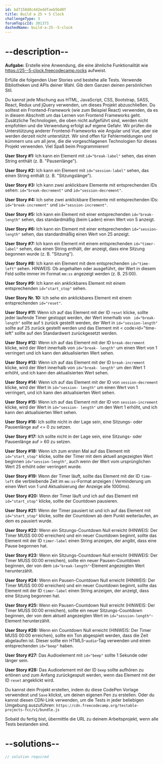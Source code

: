 ```yaml
---
id: bd7158d8c442eddfaeb5bd0f
title: Build a 25 + 5 Clock
challengeType: 3
forumTopicId: 301373
dashedName: build-a-25--5-clock
---
```


# --description--

**Aufgabe:** Erstelle eine Anwendung, die eine ähnliche Funktionalität wie <a href="https://25--5-clock.freecodecamp.rocks" target="_blank" rel="noopener noreferrer nofollow">https://25--5-clock.freecodecamp.rocks</a> aufweist.

Erfülle die folgenden User Stories und bestehe alle Tests. Verwende Bibliotheken und APIs deiner Wahl. Gib dem Ganzen deinen persönlichen Stil.

Du kannst jede Mischung aus HTML, JavaScript, CSS, Bootstrap, SASS, React, Redux und jQuery verwenden, um dieses Projekt abzuschließen. Du solltest ein Frontend-Framework (wie zum Beispiel React) verwenden, da es in diesem Abschnitt um das Lernen von Frontend Frameworks geht. Zusätzliche Technologien, die oben nicht aufgeführt sind, werden nicht empfohlen und die Verwendung erfolgt auf eigene Gefahr. Wir prüfen die Unterstützung anderer Frontend-Frameworks wie Angular und Vue, aber sie werden derzeit nicht unterstützt. Wir sind offen für Fehlermeldungen und kümmern uns um all jene, die die vorgeschlagenen Technologien für dieses Projekt verwenden. Viel Spaß beim Programmieren!

**User Story #1:** Ich kann ein Element mit `id="break-label"` sehen, das einen String enthält (z. B. "Pausenlänge").

**User Story #2:** Ich kann ein Element mit `id="session-label"` sehen, das einen String enthält (z. B. "Sitzungslänge").

**User Story #3:** Ich kann zwei anklickbare Elemente mit entsprechenden IDs sehen: `id="break-decrement"` und `id="session-decrement"`.

**User Story #4:** Ich sehe zwei anklickbare Elemente mit entsprechenden IDs: `id="break-increment"` und `id="session-increment"`.

**User Story #5:** Ich kann ein Element mit einer entsprechenden `id="break-length"` sehen, das standardmäßig (beim Laden) einen Wert von 5 anzeigt.

**User Story #6:** Ich kann ein Element mit einer entsprechenden `id="session-length"` sehen, das standardmäßig einen Wert von 25 anzeigt.

**User Story #7:** Ich kann ein Element mit einem entsprechenden `id="timer-label"` sehen, das einen String enthält, der anzeigt, dass eine Sitzung begonnen wurde (z. B. "Sitzung").

**User Story #8:** Ich kann ein Element mit dem entsprechenden `id="time-left"` sehen. HINWEIS: Ob angehalten oder ausgeführt, der Wert in diesem Feld sollte immer im Format `mm:ss` angezeigt werden (z. B. 25:00).

**User Story #9:** Ich kann ein anklickbares Element mit einem entsprechenden `id="start_stop"` sehen.

**User Story Nr. 10:** Ich sehe ein anklickbares Element mit einem entsprechenden `id="reset"`.

**User Story #11:** Wenn ich auf das Element mit der ID `reset` klicke, sollte jeder laufende Timer gestoppt werden, der Wert innerhalb von ` id="break-length"` sollte auf `5` zurück gestellt werden, der Wert in `id="session-length"` sollte auf 25 zurück gestellt werden und das Element mit < code>id="time-left"</code> sollte auf den Standardwert zurückgesetzt werden.

**User Story #12:** Wenn ich auf das Element mit der ID `break-decrement` klicke, wird der Wert innerhalb von `id="break- length"` um einen Wert von 1 verringert und ich kann den aktualisierten Wert sehen.

**User Story #13:** Wenn ich auf das Element mit der ID `break-increment` klicke, wird der Wert innerhalb von `id="break- length"` um den Wert 1 erhöht, und ich kann den aktualisierten Wert sehen.

**User Story #14:** Wenn ich auf das Element mit der ID von `session-decrement` klicke, wird der Wert in `id="session- length"` um einen Wert von 1 verringert, und ich kann den aktualisierten Wert sehen.

**User Story #15:** Wenn ich auf das Element mit der ID von `session-increment` klicke, wird der Wert in `id="session- length"` um den Wert 1 erhöht, und ich kann den aktualisierten Wert sehen.

**User Story #16:** Ich sollte nicht in der Lage sein, eine Sitzungs- oder Pausenlänge auf &lt;= 0 zu setzen.

**User Story #17:** Ich sollte nicht in der Lage sein, eine Sitzungs- oder Pausenlänge auf > 60 zu setzen.

**User Story #18:** Wenn ich zum ersten Mal auf das Element mit `id="start_stop"` klicke, sollte der Timer mit dem aktuell angezeigten Wert beginnen `id="session-length"`, auch wenn der Wert vom ursprünglichen Wert 25 erhöht oder verringert wurde.

**User Story #19:** Wenn der Timer läuft, sollte das Element mit der ID `time-left` die verbleibende Zeit im `mm:ss`-Format anzeigen ( Verminderung um einen Wert von 1 und Aktualisierung der Anzeige alle 1000ms).

**User Story #20:** Wenn der Timer läuft und ich auf das Element mit `id="start_stop"` klicke, sollte der Countdown pausieren.

**User Story #21:** Wenn der Timer pausiert ist und ich auf das Element mit `id="start_stop"` klicke, sollte der Countdown ab dem Punkt weiterlaufen, an dem es pausiert wurde.

**User Story #22:** Wenn ein Sitzungs-Countdown Null erreicht (HINWEIS: Der Timer MUSS 00:00 erreichen) und ein neuer Countdown beginnt, sollte das Element mit der ID `timer-label` einen String anzeigen, der angibt, dass eine Pause begonnen hat.

**User Story #23:** Wenn ein Sitzungs-Countdown Null erreicht (HINWEIS: Der Timer MUSS 00:00 erreichen), sollte ein neuer Pausen-Countdown beginnen, der von dem `id="break-length"`-Element angezeigten Wert herunterzählt.

**User Story #24:** Wenn ein Pausen-Countdown Null erreicht (HINWEIS: Der Timer MUSS 00:00 erreichen) und ein neuer Countdown beginnt, sollte das Element mit der ID `timer-label` einen String anzeigen, der anzeigt, dass eine Sitzung begonnen hat.

**User Story #25:** Wenn ein Pausen-Countdown Null erreicht (HINWEIS: Der Timer MUSS 00:00 erreichen), sollte ein neuer Sitzungs-Countdown beginnen, der von dem aktuell angezeigten Wert im `id="session-length"`-Element herunterzählt.

**User Story #26:** Wenn ein Countdown Null erreicht (HINWEIS: Der Timer MUSS 00:00 erreichen), sollte ein Ton abgespielt werden, dass die Zeit abgelaufen ist. Dieser sollte ein HTML5-`audio`-Tag verwenden und einen entsprechenden `id="beep"` haben.

**User Story #27:** Das Audioelement mit `id="beep"` sollte 1 Sekunde oder länger sein.

**User Story #28:** Das Audioelement mit der ID `beep` sollte aufhören zu ertönen und zum Anfang zurückgespult werden, wenn das Element mit der ID `reset` angeklickt wird.

Du kannst dein Projekt erstellen, indem du diese CodePen Vorlage verwendest <a href='https://codepen.io/pen?template=MJjpwO' target='_blank' rel="noopener noreferrer nofollow"> </a> und `Save` klickst, um deinen eigenen Pen zu erstellen. Oder du kannst diesen CDN-Link verwenden, um die Tests in jeder beliebigen Umgebung auszuführen: `https://cdn.freecodecamp.org/testable-projects-fcc/v1/bundle.js`

Sobald du fertig bist, übermittle die URL zu deinem Arbeitsprojekt, wenn alle Tests bestanden sind.

# --solutions--

```js
// solution required
```
